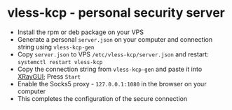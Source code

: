 # vless-kcp - personal security server
+ Install the rpm or deb package on your VPS
+ Generate a personal `server.json` on your computer and connection string using `vless-kcp-gen`
+ Copy `server.json` to VPS `/etc/vless-kcp/server.json` and restart: `systemctl restart vless-kcp`
+ Copy the connection string from `vless-kcp-gen` and paste it into [XRayGUI](https://github.com/AKotov-dev/XRayGUI); Press `Start`
+ Enable the Socks5 proxy - `127.0.0.1:1080` in the browser on your computer
+ This completes the configuration of the secure connection
